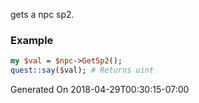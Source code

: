 gets a npc sp2.
### Example

```perl
my $val = $npc->GetSp2();
quest::say($val); # Returns uint
```


Generated On 2018-04-29T00:30:15-07:00